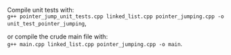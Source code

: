 Compile unit tests with: <br>
```g++ pointer_jump_unit_tests.cpp linked_list.cpp pointer_jumping.cpp -o unit_test_pointer_jumping```,

or compile the crude main file with: <br>
```g++ main.cpp linked_list.cpp pointer_jumping.cpp -o main```.
